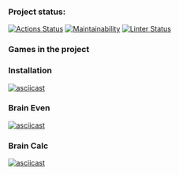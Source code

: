 ### Project status:

[![Actions Status](https://github.com/alekseifeniuk/python-project-lvl1/workflows/hexlet-check/badge.svg)](https://github.com/alekseifeniuk/python-project-lvl1/actions)
[![Maintainability](https://api.codeclimate.com/v1/badges/a99a88d28ad37a79dbf6/maintainability)](https://codeclimate.com/github/alekseifeniuk/python-project-lvl1/maintainability)
[![Linter Status](https://github.com/alekseifeniuk/python-project-lvl1/actions/workflows/lint.yml/badge.svg)](https://github.com/alekseifeniuk/python-project-lvl1/actions)


### Games in the project

### Installation

[![asciicast](https://asciinema.org/a/Sri7CabsrNskcqBHin8LEwM7k.svg)](https://asciinema.org/a/Sri7CabsrNskcqBHin8LEwM7k)

### Brain Even

[![asciicast](https://asciinema.org/a/at1hQBf2BInKTPWDA3wlU4r0n.svg)](https://asciinema.org/a/at1hQBf2BInKTPWDA3wlU4r0n)

### Brain Calc

[![asciicast](https://asciinema.org/a/at1hQBf2BInKTPWDA3wlU4r0n.svg)](https://asciinema.org/a/at1hQBf2BInKTPWDA3wlU4r0n)
